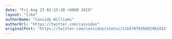 ```yaml
---
date: "Fri Aug 23 01:15:28 +0000 2019"
layout: "like"
authorName: "Cassidy Williams"
authorUrl: "https://twitter.com/cassidoo"
originalPost: "https://twitter.com/cassidoo/status/1164707695602962432"
---
```

